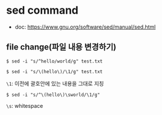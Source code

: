 # sed command

- doc: https://www.gnu.org/software/sed/manual/sed.html

## file change(파일 내용 변경하기)
```
$ sed -i "s/^hello/world/g" test.txt
```

```
$ sed -i "s/\(hello\)/\1/g" test.txt
```
`\1`: 이전에 괄호안에 있는 내용을 그대로 지칭
```
$ sed -i "s/^\(hello\)\sworld/\1/g"
```
`\s`: whitespace
